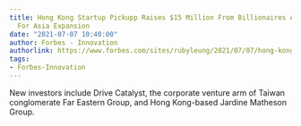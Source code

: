 ```yaml
---
title: Hong Kong Startup Pickupp Raises $15 Million From Billionaires And Conglomerates
  For Asia Expansion
date: "2021-07-07 10:40:00"
author: Forbes - Innovation
authorlink: https://www.forbes.com/sites/rubyleung/2021/07/07/hong-kong-startup-pickupp-raises-15-million-from-billionaires-and-conglomerates-for-asia-expansion/
tags:
- Forbes-Innovation
---
```

New investors include Drive Catalyst, the corporate venture arm of Taiwan conglomerate Far Eastern Group, and Hong Kong-based Jardine Matheson Group.